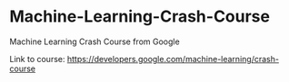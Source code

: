 # Machine-Learning-Crash-Course
Machine Learning Crash Course from Google

Link to course: https://developers.google.com/machine-learning/crash-course

